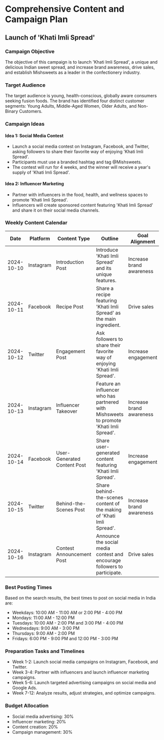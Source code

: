 # Comprehensive Content and Campaign Plan
## Launch of 'Khati Imli Spread'

### Campaign Objective
The objective of this campaign is to launch 'Khati Imli Spread', a unique and delicious Indian sweet spread, and increase brand awareness, drive sales, and establish Mishsweets as a leader in the confectionery industry.

### Target Audience
The target audience is young, health-conscious, globally aware consumers seeking fusion foods. The brand has identified four distinct customer segments: Young Adults, Middle-Aged Women, Older Adults, and Non-Binary Customers.

### Campaign Ideas

#### Idea 1: Social Media Contest
* Launch a social media contest on Instagram, Facebook, and Twitter, asking followers to share their favorite way of enjoying 'Khati Imli Spread'.
* Participants must use a branded hashtag and tag @Mishsweets.
* The contest will run for 4 weeks, and the winner will receive a year's supply of 'Khati Imli Spread'.

#### Idea 2: Influencer Marketing
* Partner with influencers in the food, health, and wellness spaces to promote 'Khati Imli Spread'.
* Influencers will create sponsored content featuring 'Khati Imli Spread' and share it on their social media channels.

### Weekly Content Calendar

| Date | Platform | Content Type | Outline | Goal Alignment |
| --- | --- | --- | --- | --- |
| 2024-10-10 | Instagram | Introduction Post | Introduce 'Khati Imli Spread' and its unique features. | Increase brand awareness |
| 2024-10-11 | Facebook | Recipe Post | Share a recipe featuring 'Khati Imli Spread' as the main ingredient. | Drive sales |
| 2024-10-12 | Twitter | Engagement Post | Ask followers to share their favorite way of enjoying 'Khati Imli Spread'. | Increase engagement |
| 2024-10-13 | Instagram | Influencer Takeover | Feature an influencer who has partnered with Mishsweets to promote 'Khati Imli Spread'. | Increase brand awareness |
| 2024-10-14 | Facebook | User-Generated Content Post | Share user-generated content featuring 'Khati Imli Spread'. | Increase engagement |
| 2024-10-15 | Twitter | Behind-the-Scenes Post | Share behind-the-scenes content of the making of 'Khati Imli Spread'. | Increase brand awareness |
| 2024-10-16 | Instagram | Contest Announcement Post | Announce the social media contest and encourage followers to participate. | Drive sales |

### Best Posting Times
Based on the search results, the best times to post on social media in India are:

* Weekdays: 10:00 AM - 11:00 AM or 2:00 PM - 4:00 PM
* Mondays: 11:00 AM - 12:00 PM
* Tuesdays: 10:00 AM - 2:00 PM and 3:00 PM - 4:00 PM
* Wednesdays: 9:00 AM - 3:00 PM
* Thursdays: 9:00 AM - 2:00 PM
* Fridays: 6:00 PM - 9:00 PM and 12:00 PM - 3:00 PM

### Preparation Tasks and Timelines
* Week 1-2: Launch social media campaigns on Instagram, Facebook, and Twitter.
* Week 3-4: Partner with influencers and launch influencer marketing campaigns.
* Week 5-6: Launch targeted advertising campaigns on social media and Google Ads.
* Week 7-12: Analyze results, adjust strategies, and optimize campaigns.

### Budget Allocation
* Social media advertising: 30%
* Influencer marketing: 20%
* Content creation: 20%
* Campaign management: 30%